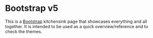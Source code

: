 # Bootstrap v5

This is a [Bootstrap](https://getbootstrap.com/docs/) kitchensink page that showcases everything and all together.
It is intended to be used as a quick overview/reference and to check the themes.
